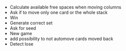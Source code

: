 * Calculate available free spaces when moving columns
* Ask if to move only one card or the whole stack
* Win
* Generate correct set
* Ask for seed
* New game
* add possibility to not automove cards moved back
* Detect lose
